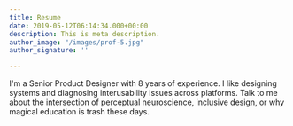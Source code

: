 ```yaml
---
title: Resume
date: 2019-05-12T06:14:34.000+00:00
description: This is meta description.
author_image: "/images/prof-5.jpg"
author_signature: ''

---
```

I'm a Senior Product Designer with 8 years of experience. I like designing systems and diagnosing interusability issues across platforms. Talk to me about the intersection of perceptual neuroscience, inclusive design, or why magical education is trash these days.